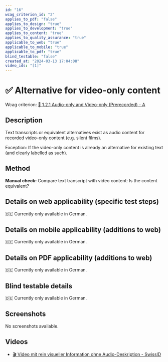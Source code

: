```yaml
---
id: "16"
wcag_criterion_id: "2"
applies_to_pdf: "false"
applies_to_design: "true"
applies_to_development: "true"
applies_to_content: "true"
applies_to_quality_assurance: "true"
applicable_to_web: "true"
applicable_to_mobile: "true"
applicable_to_pdf: "true"
blind_testable: "false"
created_at: "2024-03-13 17:04:08"
video_ids: "[1]"
---
```


# ✅ Alternative for video-only content

Wcag criterion: [📜 1.2.1 Audio-only and Video-only (Prerecorded) - A](..)

## Description

Text transcripts or equivalent alternatives exist as audio content for recorded video-only content (e.g. silent films).

Exception: If the video-only content is already an alternative for existing text (and clearly labelled as such).

## Method

**Manual check:** Compare text transcript with video content: Is the content equivalent?

## Details on web applicability (specific test steps)

🇩🇪 Currently only available in German.

## Details on mobile applicability (additions to web)

🇩🇪 Currently only available in German.

## Details on PDF applicability (additions to web)

🇩🇪 Currently only available in German.

## Blind testable details

🇩🇪 Currently only available in German.

## Screenshots

No screenshots available.

## Videos

- [🎬 Video mit rein visueller Information ohne Audio-Deskription - SwissID](/en/videos/video-mit-rein-visueller-information-ohne-audio-deskription-swissid)
